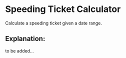 # Speeding Ticket Calculator

Calculate a speeding ticket given a date range.

## Explanation:
to be added...
